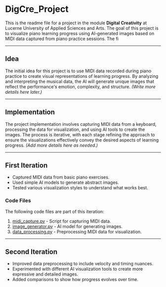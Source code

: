 # DigCre_Project

This is the readme file for a project in the module **Digital Creativity** at Lucerne University of Applied Sciences and Arts. The goal of this project is to visualize piano learning progress using AI-generated images based on MIDI data captured from piano practice sessions. The fi

---

## Idea

The initial idea for this project is to use MIDI data recorded during piano practice to create visual representations of learning progress. By analyzing and interpreting the musical data, the AI will generate unique images that reflect the performance's emotion, complexity, and structure. *(Write more details here later.)*

---

## Implementation

The project implementation involves capturing MIDI data from a keyboard, processing the data for visualization, and using AI tools to create the images. The process is iterative, with each stage refining the approach to ensure the visualizations effectively convey the desired aspects of learning progress. *(Add more details here as needed.)*

---

## First Iteration

- Captured MIDI data from basic piano exercises.
- Used simple AI models to generate abstract images.
- Tested various visualization styles to understand what works best.

### Code Files
The following code files are part of this iteration:

1. [midi_capture.py](Python%20Code/midi_capture.py) - Script for capturing MIDI data.
2. [image_generator.py](Python%20Code/image_generator.py) - AI model for generating images.
3. [data_processing.py](Python%20Code/data_processing.py) - Preprocessing MIDI data for visualization.


---

## Second Iteration

- Improved data preprocessing to include velocity and timing nuances.
- Experimented with different AI visualization tools to create more expressive and detailed images.
- Added comparisons to show how progress evolves over time.


